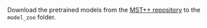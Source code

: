 Download the pretrained models from the [MST++ repository](https://github.com/caiyuanhao1998/MST-plus-plus/tree/master?tab=readme-ov-file#6-prediction) to the `model_zoo` folder.